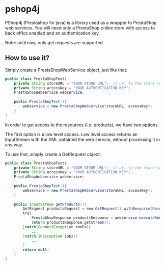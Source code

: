 pshop4j
=======

PShop4j (Prestashop for java) is a library used as a wrapper to PrestaShop web services.  You will need only a PrestaShop online store with access to back office enabled and an authentication key.

Note: until now, only get requests are supported

How to use it?
--------------

Simply create a PrestaShopWebService object, just like that:

```java
public class PrestaShopTest{ 
    private String storeURL = "YOUR STORE URL";  // url to the store root (for example http://www.myPShop4JStore.com)
    private String accessKey = "YOUR AUTHENTICATION KEY";
    PrestaShopWebservice webservice;
    
    public PrestaShopTest(){
        webservice = new PrestaShopWebservice(storeURL, accessKey);
    }
}
```

In order to get access to the resources (i.e. products), we have two options.

The first option is a low level access.  Low level access returns an InputStream with the XML obtained the web service, without processing it in any way.

To use that, simply create a GetRequest object:


```java
public class PrestaShopTest{ 
    private String storeURL = "YOUR STORE URL";  // url to the store root (for example http://www.myPShop4JStore.com)
    private String accessKey = "YOUR AUTHENTICATION KEY";
    PrestaShopWebservice webservice;
    
    public PrestaShopTest(){
        webservice = new PrestaShopWebservice(storeURL, accessKey);
    }
    
    public InputStream getProducts(){
        GetRequest productsRequest = new GetRequest().withResource(Resources.products);
        try{
            PrestaShopResponse productsResponse = webservice.executeRequest(productsRequest);
            return productsResponse.getStream();
        }catch(ConnectException cnnEx){
            ...
        }catch(IOException ioEx){
            ...
        }
        return null;
    }
}
```





  

